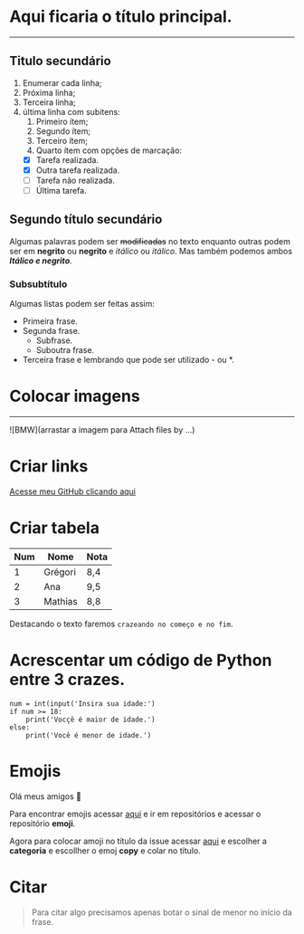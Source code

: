 # Aqui ficaria o título principal.
---
## Titulo secundário
1. Enumerar cada linha;
2. Próxima linha;
3. Terceira linha;
4. última linha com subitens:
   1. Primeiro ítem;
   2. Segundo ítem;
   3. Terceiro ítem;
   4. Quarto ítem com opções de marcação:
   - [x] Tarefa realizada.
   - [x] Outra tarefa realizada.
   - [ ] Tarefa não realizada.
   - [ ] Última tarefa.
## Segundo título secundário
Algumas palavras podem ser ~~modificadas~~ no texto enquanto outras podem ser em **negrito** ou __negrito__ e 
*itálico* ou _itálico_. Mas também podemos ambos _**Itálico e negrito**_.
### Subsubtítulo
Algumas listas podem ser feitas assim:
* Primeira frase.
* Segunda frase.
   * Subfrase.
   * Suboutra frase.
* Terceira frase e lembrando que pode ser utilizado - ou *.

# Colocar imagens
---
![BMW](arrastar a imagem para Attach files by ...)

# Criar links
[Acesse meu GitHub clicando aqui](https://github.com/gregorimaia)


# Criar tabela
Num | Nome | Nota
---|---|---
1 | Grégori | 8,4
2 | Ana | 9,5
3 | Mathias | 8,8

Destacando o texto faremos `crazeando no começo e no fim`.

# Acrescentar um código de Python entre 3 crazes.
```
num = int(input('Insira sua idade:')
if num >= 18:
    print('Vocçê é maior de idade.')
else:
    print('Você é menor de idade.')
```
# Emojis

Olá meus amigos 🖖

Para encontrar emojis acessar [aqui](https://github.com/ikatyang) e ir em repositórios e acessar o repositório **emoji**.

Agora para colocar amoji no título da issue acessar [aqui](https://emojipedia.org/) e escolher a **categoria** e escollher o emoj **copy** e colar no título.

# Citar

> Para citar algo precisamos apenas botar o sinal de menor no início da frase.
